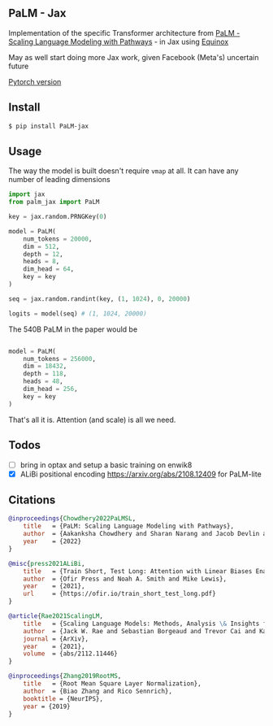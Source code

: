 ## PaLM - Jax

Implementation of the specific Transformer architecture from <a href="https://ai.googleblog.com/2022/04/pathways-language-model-palm-scaling-to.html">PaLM - Scaling Language Modeling with Pathways</a> - in Jax using <a href="https://github.com/patrick-kidger/equinox">Equinox</a>

May as well start doing more Jax work, given Facebook (Meta's) uncertain future

<a href="https://github.com/lucidrains/PaLM-pytorch">Pytorch version</a>

## Install

```bash
$ pip install PaLM-jax
```

## Usage

The way the model is built doesn't require `vmap` at all. It can have any number of leading dimensions

```python
import jax
from palm_jax import PaLM

key = jax.random.PRNGKey(0)

model = PaLM(
    num_tokens = 20000,
    dim = 512,
    depth = 12,
    heads = 8,
    dim_head = 64,
    key = key
)

seq = jax.random.randint(key, (1, 1024), 0, 20000)

logits = model(seq) # (1, 1024, 20000)
```

The 540B PaLM in the paper would be


```python

model = PaLM(
    num_tokens = 256000,
    dim = 18432,
    depth = 118,
    heads = 48,
    dim_head = 256,
    key = key
)

```

That's all it is. Attention (and scale) is all we need.

## Todos

- [ ] bring in optax and setup a basic training on enwik8
- [x] ALiBi positional encoding https://arxiv.org/abs/2108.12409 for PaLM-lite

## Citations

```bibtex
@inproceedings{Chowdhery2022PaLMSL,
    title   = {PaLM: Scaling Language Modeling with Pathways},
    author  = {Aakanksha Chowdhery and Sharan Narang and Jacob Devlin and Maarten Bosma and Gaurav Mishra and Adam Roberts and Paul Barham and Hyung Won Chung and Charles Sutton and Sebastian Gehrmann and Parker Schuh and Kensen Shi and Sasha Tsvyashchenko and Joshua Maynez and Abhishek Rao and Parker Barnes and Yi Tay and Noam M. Shazeer and Vinodkumar Prabhakaran and Emily Reif and Nan Du and Benton C. Hutchinson and Reiner Pope and James Bradbury and Jacob Austin and Michael Isard and Guy Gur-Ari and Pengcheng Yin and Toju Duke and Anselm Levskaya and Sanjay Ghemawat and Sunipa Dev and Henryk Michalewski and Xavier Garc{\'i}a and Vedant Misra and Kevin Robinson and Liam Fedus and Denny Zhou and Daphne Ippolito and David Luan and Hyeontaek Lim and Barret Zoph and Alexander Spiridonov and Ryan Sepassi and David Dohan and Shivani Agrawal and Mark Omernick and Andrew M. Dai and Thanumalayan Sankaranarayana Pillai and Marie Pellat and Aitor Lewkowycz and Erica Oliveira Moreira and Rewon Child and Oleksandr Polozov and Katherine Lee and Zongwei Zhou and Xuezhi Wang and Brennan Saeta and Mark Diaz and Orhan Firat and Michele Catasta and Jason Wei and Kathleen S. Meier-Hellstern and Douglas Eck and Jeff Dean and Slav Petrov and Noah Fiedel},
    year    = {2022}
}
```

```bibtex
@misc{press2021ALiBi,
    title   = {Train Short, Test Long: Attention with Linear Biases Enable Input Length Extrapolation},
    author  = {Ofir Press and Noah A. Smith and Mike Lewis},
    year    = {2021},
    url     = {https://ofir.io/train_short_test_long.pdf}
}
```

```bibtex
@article{Rae2021ScalingLM,
    title   = {Scaling Language Models: Methods, Analysis \& Insights from Training Gopher},
    author  = {Jack W. Rae and Sebastian Borgeaud and Trevor Cai and Katie Millican and Jordan Hoffmann and Francis Song and John Aslanides and Sarah Henderson and Roman Ring and Susannah Young and Eliza Rutherford and Tom Hennigan and Jacob Menick and Albin Cassirer and Richard Powell and George van den Driessche and Lisa Anne Hendricks and Maribeth Rauh and Po-Sen Huang and Amelia Glaese and Johannes Welbl and Sumanth Dathathri and Saffron Huang and Jonathan Uesato and John F. J. Mellor and Irina Higgins and Antonia Creswell and Nathan McAleese and Amy Wu and Erich Elsen and Siddhant M. Jayakumar and Elena Buchatskaya and David Budden and Esme Sutherland and Karen Simonyan and Michela Paganini and L. Sifre and Lena Martens and Xiang Lorraine Li and Adhiguna Kuncoro and Aida Nematzadeh and Elena Gribovskaya and Domenic Donato and Angeliki Lazaridou and Arthur Mensch and Jean-Baptiste Lespiau and Maria Tsimpoukelli and N. K. Grigorev and Doug Fritz and Thibault Sottiaux and Mantas Pajarskas and Tobias Pohlen and Zhitao Gong and Daniel Toyama and Cyprien de Masson d'Autume and Yujia Li and Tayfun Terzi and Vladimir Mikulik and Igor Babuschkin and Aidan Clark and Diego de Las Casas and Aurelia Guy and Chris Jones and James Bradbury and Matthew G. Johnson and Blake A. Hechtman and Laura Weidinger and Iason Gabriel and William S. Isaac and Edward Lockhart and Simon Osindero and Laura Rimell and Chris Dyer and Oriol Vinyals and Kareem W. Ayoub and Jeff Stanway and L. L. Bennett and Demis Hassabis and Koray Kavukcuoglu and Geoffrey Irving},
    journal = {ArXiv},
    year    = {2021},
    volume  = {abs/2112.11446}
}
```

```bibtex
@inproceedings{Zhang2019RootMS,
    title   = {Root Mean Square Layer Normalization},
    author  = {Biao Zhang and Rico Sennrich},
    booktitle = {NeurIPS},
    year = {2019}
}
```

